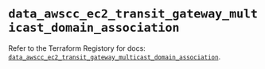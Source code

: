 # `data_awscc_ec2_transit_gateway_multicast_domain_association`

Refer to the Terraform Registory for docs: [`data_awscc_ec2_transit_gateway_multicast_domain_association`](https://registry.terraform.io/providers/hashicorp/awscc/0.70.0/docs/data-sources/ec2_transit_gateway_multicast_domain_association).
